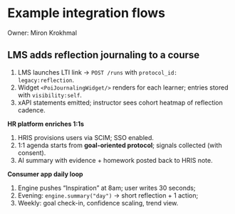 # Example integration flows

Owner: Miron Krokhmal

## **LMS adds reflection journaling to a course**

1. LMS launches LTI link → `POST /runs` with `protocol_id: legacy:reflection`.
2. Widget `<PoiJournalingWidget/>` renders for each learner; entries stored with `visibility:self`.
3. xAPI statements emitted; instructor sees cohort heatmap of reflection cadence.

**HR platform enriches 1:1s**

1. HRIS provisions users via SCIM; SSO enabled.
2. 1:1 agenda starts from **goal-oriented protocol**; signals collected (with consent).
3. AI summary with evidence + homework posted back to HRIS note.

**Consumer app daily loop**

1. Engine pushes “Inspiration” at 8am; user writes 30 seconds;
2. Evening: `engine.summary("day")` → short reflection + 1 action;
3. Weekly: goal check-in, confidence scaling, trend view.